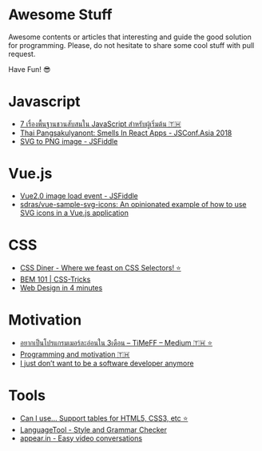 # Awesome Stuff

Awesome contents or articles that interesting and guide the good solution for programming. Please, do not hesitate to share some cool stuff with pull request.

Have Fun! 😎

# Javascript

- [7 เรื่องพื้นฐานชวนสับสนใน JavaScript สำหรับผู้เริ่มต้น 🇹🇭](https://www.babelcoder.com/blog/posts/7-common-misunderstandings-in-javascript)
- [Thai Pangsakulyanont: Smells In React Apps - JSConf.Asia 2018](https://www.youtube.com/watch?v=xBa0_b-5XDw)
- [SVG to PNG image - JSFiddle](http://jsfiddle.net/epistemex/xfh7nctk/23/)


# Vue.js
- [Vue2.0 image load event - JSFiddle](http://jsfiddle.net/nobu222/xr0g3Lco/)
- [sdras/vue-sample-svg-icons: An opinionated example of how to use SVG icons in a Vue.js application](https://github.com/sdras/vue-sample-svg-icons/blob/master/LICENSE)

# CSS

- [CSS Diner - Where we feast on CSS Selectors! ⭐️](https://flukeout.github.io/)
- [BEM 101 | CSS-Tricks](https://css-tricks.com/bem-101/)
- [Web Design in 4 minutes](https://jgthms.com/web-design-in-4-minutes/)

# Motivation
- [อยากเป็นโปรแกรมเมอร์ละอ่อนใน 3เดือน – TiMeFF – Medium 🇹🇭 ⭐](https://medium.com/@timeff/%E0%B8%AD%E0%B8%A2%E0%B8%B2%E0%B8%81%E0%B9%80%E0%B8%9B%E0%B9%87%E0%B8%99%E0%B9%82%E0%B8%9B%E0%B8%A3%E0%B9%81%E0%B8%81%E0%B8%A3%E0%B8%A1%E0%B9%80%E0%B8%A1%E0%B8%AD%E0%B8%A3%E0%B9%8C%E0%B8%A5%E0%B8%B0%E0%B8%AD%E0%B9%88%E0%B8%AD%E0%B8%99%E0%B9%83%E0%B8%99-3%E0%B9%80%E0%B8%94%E0%B8%B7%E0%B8%AD%E0%B8%99-7201b312e115)
- [Programming and motivation 🇹🇭](https://www.facebook.com/notes/thai-pangsakulyanont/programming-and-motivation/10154985937599088/)
- [I just don’t want to be a software developer anymore](https://medium.com/@melissamcewen/i-just-dont-want-to-be-a-software-developer-anymore-a371422069a1)

# Tools
- [Can I use... Support tables for HTML5, CSS3, etc ️️⭐️](https://caniuse.com/)
- [LanguageTool - Style and Grammar Checker](https://www.languagetool.org/)
- [appear.in - Easy video conversations](https://appear.in/)